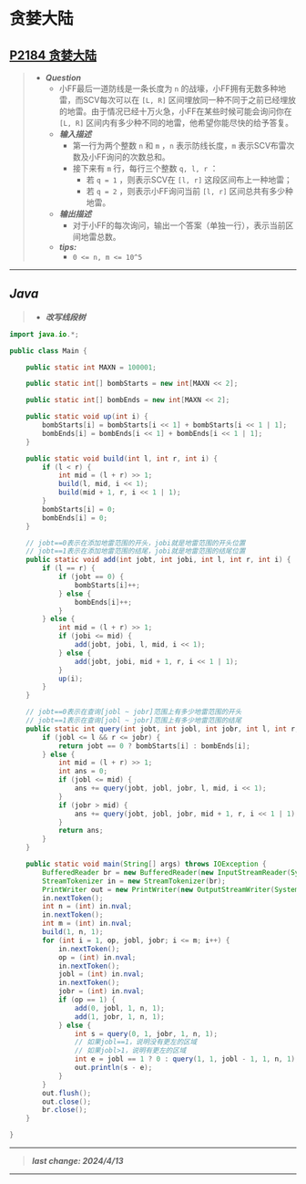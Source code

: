 # 贪婪大陆

## [P2184 贪婪大陆](https://www.luogu.com.cn/problem/P2184)

> - ***Question***
>   - 小FF最后一道防线是一条长度为 `n` 的战壕，小FF拥有无数多种地雷，而SCV每次可以在 `[L, R]` 区间埋放同一种不同于之前已经埋放的地雷。由于情况已经十万火急，小FF在某些时候可能会询问你在 `[L, R]` 区间内有多少种不同的地雷，他希望你能尽快的给予答复。
>   - ***输入描述***
>     - 第一行为两个整数 `n` 和 `m` ，`n` 表示防线长度，`m` 表示SCV布雷次数及小FF询问的次数总和。
>     - 接下来有 `m` 行，每行三个整数 `q, l, r` ：
>       - 若 `q = 1` ，则表示SCV在 `[l, r]` 这段区间布上一种地雷；
>       - 若 `q = 2` ，则表示小FF询问当前 `[l, r]` 区间总共有多少种地雷。
>   - ***输出描述***
>     - 对于小FF的每次询问，输出一个答案（单独一行），表示当前区间地雷总数。
>   - ***tips:***
>     - `0 <= n, m <= 10^5`

---

## *Java*

> - ***改写线段树***

```java
import java.io.*;

public class Main {

    public static int MAXN = 100001;

    public static int[] bombStarts = new int[MAXN << 2];

    public static int[] bombEnds = new int[MAXN << 2];

    public static void up(int i) {
        bombStarts[i] = bombStarts[i << 1] + bombStarts[i << 1 | 1];
        bombEnds[i] = bombEnds[i << 1] + bombEnds[i << 1 | 1];
    }

    public static void build(int l, int r, int i) {
        if (l < r) {
            int mid = (l + r) >> 1;
            build(l, mid, i << 1);
            build(mid + 1, r, i << 1 | 1);
        }
        bombStarts[i] = 0;
        bombEnds[i] = 0;
    }

    // jobt==0表示在添加地雷范围的开头，jobi就是地雷范围的开头位置
    // jobt==1表示在添加地雷范围的结尾，jobi就是地雷范围的结尾位置
    public static void add(int jobt, int jobi, int l, int r, int i) {
        if (l == r) {
            if (jobt == 0) {
                bombStarts[i]++;
            } else {
                bombEnds[i]++;
            }
        } else {
            int mid = (l + r) >> 1;
            if (jobi <= mid) {
                add(jobt, jobi, l, mid, i << 1);
            } else {
                add(jobt, jobi, mid + 1, r, i << 1 | 1);
            }
            up(i);
        }
    }

    // jobt==0表示在查询[jobl ~ jobr]范围上有多少地雷范围的开头
    // jobt==1表示在查询[jobl ~ jobr]范围上有多少地雷范围的结尾
    public static int query(int jobt, int jobl, int jobr, int l, int r, int i) {
        if (jobl <= l && r <= jobr) {
            return jobt == 0 ? bombStarts[i] : bombEnds[i];
        } else {
            int mid = (l + r) >> 1;
            int ans = 0;
            if (jobl <= mid) {
                ans += query(jobt, jobl, jobr, l, mid, i << 1);
            }
            if (jobr > mid) {
                ans += query(jobt, jobl, jobr, mid + 1, r, i << 1 | 1);
            }
            return ans;
        }
    }

    public static void main(String[] args) throws IOException {
        BufferedReader br = new BufferedReader(new InputStreamReader(System.in));
        StreamTokenizer in = new StreamTokenizer(br);
        PrintWriter out = new PrintWriter(new OutputStreamWriter(System.out));
        in.nextToken();
        int n = (int) in.nval;
        in.nextToken();
        int m = (int) in.nval;
        build(1, n, 1);
        for (int i = 1, op, jobl, jobr; i <= m; i++) {
            in.nextToken();
            op = (int) in.nval;
            in.nextToken();
            jobl = (int) in.nval;
            in.nextToken();
            jobr = (int) in.nval;
            if (op == 1) {
                add(0, jobl, 1, n, 1);
                add(1, jobr, 1, n, 1);
            } else {
                int s = query(0, 1, jobr, 1, n, 1);
                // 如果jobl==1，说明没有更左的区域
                // 如果jobl>1，说明有更左的区域
                int e = jobl == 1 ? 0 : query(1, 1, jobl - 1, 1, n, 1);
                out.println(s - e);
            }
        }
        out.flush();
        out.close();
        br.close();
    }

}
```

---

> ***last change: 2024/4/13***

---
